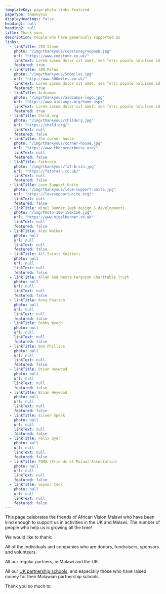 ```yaml
---
templateKey: page-photo-links-featured
pageType: thankyous
displayHeadings: false
heading1: null
heading2: null
title: Thank yous
description: People who have generously supported us
links:
  - linkTitle: CED Stone
    photo: "/img/thankyous/cedstonegroupweb.jpg"
    url: "https://www.cedstone.co.uk/"
    linkText: Lorem ipsum dolor sit amet, sea ferri populo noluisse id, in mea nostrum perfecto gubergren, no vix animal omittantur. Ei pri graece quodsi placerat, est at exerci tincidunt appellantur. Mei mutat melius denique ad. Minim error ea has, mei vivendum tacimates invenire te, eirmod noluisse efficiendi te his.
    featured: true
  - linkTitle: 500 Miles
    photo: "/img/thankyous/500miles.jpg"
    url: "http://www.500miles.co.uk/"
    linkText: Lorem ipsum dolor sit amet, sea ferri populo noluisse id, in mea nostrum perfecto gubergren, no vix animal omittantur. Ei pri graece quodsi placerat, est at exerci tincidunt appellantur. Mei mutat melius denique ad. Minim error ea has, mei vivendum tacimates invenire te, eirmod noluisse efficiendi te his.
    featured: true
  - linkTitle: Aidcamps
    photo: "/img/thankyous/aidcamps-logo.jpg"
    url: "https://www.aidcamps.org/home.aspx"
    linkText: Lorem ipsum dolor sit amet, sea ferri populo noluisse id, in mea nostrum perfecto gubergren, no vix animal omittantur. Ei pri graece quodsi placerat, est at exerci tincidunt appellantur. Mei mutat melius denique ad. Minim error ea has, mei vivendum tacimates invenire te, eirmod noluisse efficiendi te his.
    featured: true
  - linkTitle: Child.org
    photo: "/img/thankyous/childorg.jpg"
    url: "https://child.org/"
    linkText: null
    featured: false
  - linkTitle: the corner house
    photo: "/img/thankyous/corner-house.jpg"
    url: "https://www.thecornerhouse.org/"
    linkText: null
    featured: false
  - linkTitle: Fatbrain
    photo: "/img/thankyous/fat-brain.jpg"
    url: "https://fatbrain.co.uk/"
    linkText: null
    featured: false
  - linkTitle: Love Support Unite
    photo: "/img/thankyous/love-support-unite.jpg"
    url: "https://lovesupportunite.org/"
    linkText: null
    featured: false
  - linkTitle: Nigel Bunner (web design & development)
    photo: "/img/Photo-109-150x150.jpg"
    url: "https://www.nigelbunner.co.uk"
    linkText: null
    featured: false
  - linkTitle: Alex Walker
    photo: null
    url: null
    linkText: null
    featured: false
  - linkTitle: All Saints Knitters
    photo: null
    url: null
    linkText: null
    featured: false
  - linkTitle: Allan and Nesta Ferguson Charitable Trust
    photo: null
    url: null
    linkText: null
    featured: false
  - linkTitle: Anna Pearson
    photo: null
    url: null
    linkText: null
    featured: false
  - linkTitle: Bobby Wyeth
    photo: null
    url: null
    linkText: null
    featured: false
  - linkTitle: Bob Phillips
    photo: null
    url: null
    linkText: null
    featured: false
  - linkTitle: Brian Heywood
    photo: null
    url: null
    linkText: null
    featured: false
  - linkTitle: Brian Heywood
    photo: null
    url: null
    linkText: null
    featured: false
  - linkTitle: Eileen Speak
    photo: null
    url: null
    linkText: null
    featured: false
  - linkTitle: Felix Dyer
    photo: null
    url: null
    linkText: null
    featured: false
  - linkTitle: FOMA (Friends of Malawi Association)
    photo: null
    url: null
    linkText: null
    featured: false
  - linkTitle: Gaynor Cook
    photo: null
    url: null
    linkText: null
    featured: false
---
```


This page celebrates the friends of African Vision Malawi who have been kind enough to support us in activities in the UK and Malawi. The number of people who help us is growing all the time!

We would like to thank:

All of the individuals and companies who are donors, fundraisers, sponsors and volunteers.

All our regular partners, in Malawi and the UK.

All our [UK partnership schools](https://www.africanvision.org.uk/projects/school-partnerships/#schools), and especially those who have raised money for their Malawian partnership schools.

Thank you so much to:
